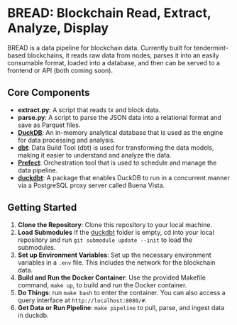 # BREAD: Blockchain Read, Extract, Analyze, Display

BREAD is a data pipeline for blockchain data. Currently built for tendermint-based blockchains, it reads raw data from nodes, parses it into an easily consumable format, loaded into a database, and then can be served to a frontend or API (both coming soon).

## Core Components
- **extract.py**: A script that reads tx and block data.
- **parse.py**: A script to parse the JSON data into a relational format and save as Parquet files.
- **[DuckDB](https://duckdb.org/)**: An in-memory analytical database that is used as the engine for data processing and analysis.
- **[dbt](https://www.getdbt.com/)**: Data Build Tool (dbt) is used for transforming the data models, making it easier to understand and analyze the data.
- **[Prefect](https://www.prefect.io/)**: Orchestration tool that is used to schedule and manage the data pipeline.
- **[duckdbt](https://github.com/jwills/duckdbt)**: A package that enables DuckDB to run in a concurrent manner via a PostgreSQL proxy server called Buena Vista.

## Getting Started

1. **Clone the Repository**: Clone this repository to your local machine.
2. **Load Submodules** If the [duckdbt](duckdbt) folder is empty, cd into your local repository and run `git submodule update --init` to load the submodules.
3. **Set up Environment Variables**: Set up the necessary environment variables in a `.env` file. This includes the network for the blockchain data.
4. **Build and Run the Docker Container**: Use the provided Makefile command, `make up`, to build and run the Docker container.
5. **Do Things**: run `make bash` to enter the container. You can also access a query interface at `http://localhost:8080/#`. 
6. **Get Data or Run Pipeline**: `make pipeline` to pull, parse, and ingest data in duckdb.